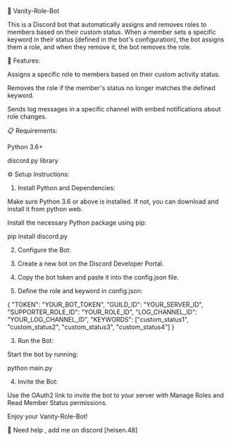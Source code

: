 🎀 Vanity-Role-Bot

This is a Discord bot that automatically assigns and removes roles to members based on their custom status. When a member sets a specific keyword in their status (defined in the bot's configuration), the bot assigns them a role, and when they remove it, the bot removes the role.

📌 Features:

Assigns a specific role to members based on their custom activity status.

Removes the role if the member's status no longer matches the defined keyword.

Sends log messages in a specific channel with embed notifications about role changes.


📋 Requirements:

Python 3.6+

discord.py library


⚙️ Setup Instructions:

1. Install Python and Dependencies:

Make sure Python 3.6 or above is installed. If not, you can download and install it from python web.

Install the necessary Python package using pip:

pip install discord.py

2. Configure the Bot:

1. Create a new bot on the Discord Developer Portal.


2. Copy the bot token and paste it into the config.json file.


3. Define the role and keyword in config.json:




{
  "TOKEN": "YOUR_BOT_TOKEN",
  "GUILD_ID": "YOUR_SERVER_ID",
  "SUPPORTER_ROLE_ID": "YOUR_ROLE_ID",
  "LOG_CHANNEL_ID": "YOUR_LOG_CHANNEL_ID",
  "KEYWORDS": ["custom_status1", "custom_status2", "custom_status3", "custom_status4"]
}


3. Run the Bot:

Start the bot by running:

python main.py

4. Invite the Bot:

Use the OAuth2 link to invite the bot to your server with Manage Roles and Read Member Status permissions.

Enjoy your Vanity-Role-Bot!


🔗 Need help , add me on discord [heisen.48]
